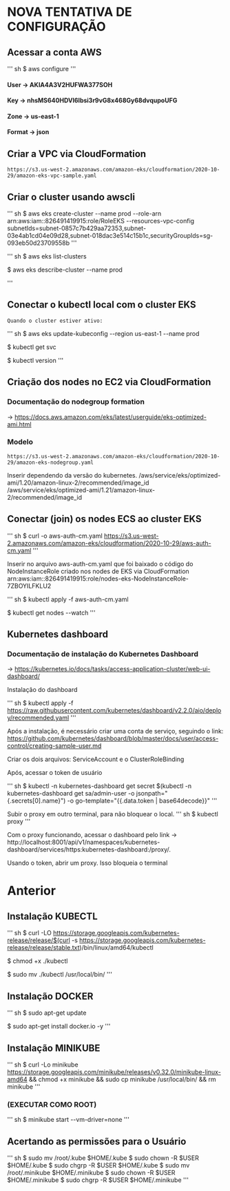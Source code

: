 
# NOVA TENTATIVA DE CONFIGURAÇÃO

## Acessar a conta AWS

''' sh
$ aws configure
'''

#### User -> AKIA4A3V2HUFWA377SOH
#### Key -> nhsMS640HDVl6lbsi3r9vG8x468Gy68dvqupoUFG
#### Zone -> us-east-1
#### Format -> json

## Criar a VPC via CloudFormation

	https://s3.us-west-2.amazonaws.com/amazon-eks/cloudformation/2020-10-29/amazon-eks-vpc-sample.yaml

## Criar o cluster usando awscli 

''' sh
$ aws eks create-cluster --name prod --role-arn arn:aws:iam::826491419915:role/RoleEKS --resources-vpc-config subnetIds=subnet-0857c7b429aa72353,subnet-03e4ab1cd04e09d28,subnet-018dac3e514c15b1c,securityGroupIds=sg-093eb50d23709558b
'''

''' sh
$ aws eks list-clusters

$ aws eks describe-cluster --name prod

'''

## Conectar o kubectl local com o cluster EKS

	Quando o cluster estiver ativo:

''' sh
$ aws eks update-kubeconfig --region us-east-1 --name prod

$ kubectl get svc

$ kubectl version
'''

## Criação dos nodes no EC2 via CloudFormation

### Documentação do nodegroup formation 
-> https://docs.aws.amazon.com/eks/latest/userguide/eks-optimized-ami.html

### Modelo

	https://s3.us-west-2.amazonaws.com/amazon-eks/cloudformation/2020-10-29/amazon-eks-nodegroup.yaml

Inserir dependendo da versão do kubernetes.
	/aws/service/eks/optimized-ami/1.20/amazon-linux-2/recommended/image_id
	/aws/service/eks/optimized-ami/1.21/amazon-linux-2/recommended/image_id

## Conectar (join) os nodes ECS ao cluster EKS

''' sh
$ curl -o aws-auth-cm.yaml https://s3.us-west-2.amazonaws.com/amazon-eks/cloudformation/2020-10-29/aws-auth-cm.yaml
'''

Inserir no arquivo aws-auth-cm.yaml que foi baixado o código do NodeInstanceRole criado nos nodes de EKS via CloudFormation
	arn:aws:iam::826491419915:role/nodes-eks-NodeInstanceRole-7ZBOYILFKLU2

''' sh
$ kubectl apply -f aws-auth-cm.yaml

$ kubectl get nodes --watch
'''

## Kubernetes dashboard

### Documentação de instalação do Kubernetes Dashboard
-> https://kubernetes.io/docs/tasks/access-application-cluster/web-ui-dashboard/

Instalação do dashboard

''' sh
$ kubectl apply -f https://raw.githubusercontent.com/kubernetes/dashboard/v2.2.0/aio/deploy/recommended.yaml
'''

Após a instalação, é necessário criar uma conta de serviço, seguindo o link:
https://github.com/kubernetes/dashboard/blob/master/docs/user/access-control/creating-sample-user.md

Criar os dois arquivos: ServiceAccount e o ClusterRoleBinding

Após, acessar o token de usuário

''' sh
$ kubectl -n kubernetes-dashboard get secret $(kubectl -n kubernetes-dashboard get sa/admin-user -o jsonpath="{.secrets[0].name}") -o go-template="{{.data.token | base64decode}}"
'''

Subir o proxy em outro terminal, para não bloquear o local.
''' sh
$ kubectl proxy
'''

Com o proxy funcionando, acessar o dashboard pelo link
-> http://localhost:8001/api/v1/namespaces/kubernetes-dashboard/services/https:kubernetes-dashboard:/proxy/.

Usando o token, abrir um proxy. Isso bloqueia o terminal

# Anterior

## Instalação KUBECTL

''' sh
$ curl -LO https://storage.googleapis.com/kubernetes-release/release/$(curl -s https://storage.googleapis.com/kubernetes-release/release/stable.txt)/bin/linux/amd64/kubectl

$ chmod +x ./kubectl

$ sudo mv ./kubectl /usr/local/bin/
'''

## Instalação DOCKER

''' sh
$ sudo apt-get update

$ sudo apt-get install docker.io -y
'''

## Instalação MINIKUBE

''' sh
$ curl -Lo minikube https://storage.googleapis.com/minikube/releases/v0.32.0/minikube-linux-amd64 && chmod +x minikube && sudo cp minikube /usr/local/bin/ && rm minikube
'''

### (EXECUTAR COMO ROOT)

''' sh
$ minikube start --vm-driver=none
'''

## Acertando as permissões para o Usuário

''' sh
$ sudo mv /root/.kube $HOME/.kube
$ sudo chown -R $USER $HOME/.kube
$ sudo chgrp -R $USER $HOME/.kube
$ sudo mv /root/.minikube $HOME/.minikube
$ sudo chown -R $USER $HOME/.minikube
$ sudo chgrp -R $USER $HOME/.minikube
'''

